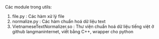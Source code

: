 Các module trong utils:
1. file.py : Các hàm xử lý file
2. normalize.py : Các hàm chuẩn hoá dữ liệu text
3. VietnameseTextNormalizer.so : Thư viện chuẩn hoá dữ liệu tiếng việt ở github langmaninternet, viết bằng C++, wrapper cho python